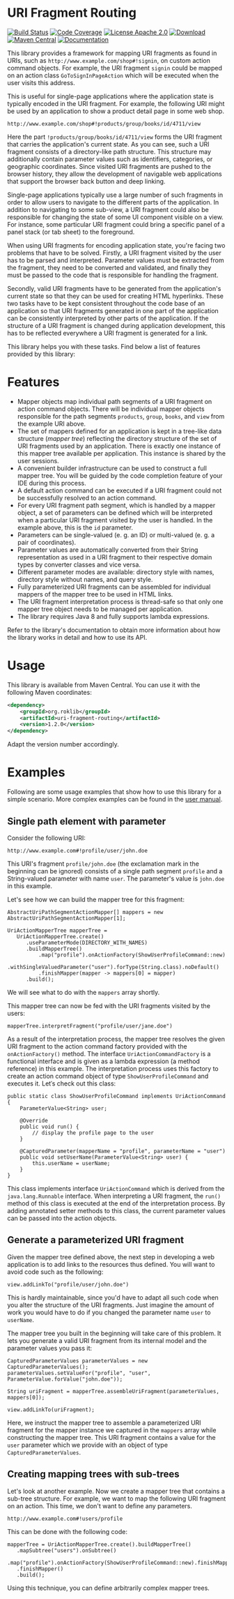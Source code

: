 URI Fragment Routing
====================

[![Build Status](https://travis-ci.org/rolandkrueger/uri-fragment-routing.svg?branch=develop)](https://travis-ci.org/rolandkrueger/uri-fragment-routing) [![Code Coverage](https://img.shields.io/codecov/c/github/rolandkrueger/uri-fragment-routing/develop.svg)](https://codecov.io/github/rolandkrueger/uri-fragment-routing?branch=develop) [![License Apache 2.0](https://img.shields.io/badge/License-Apache%202.0-lightgrey.svg)](https://github.com/rolandkrueger/uri-fragment-routing/blob/master/LICENSE) 
[ ![Download](https://api.bintray.com/packages/rolandkrueger/maven/uri-fragment-routing/images/download.svg?version=1.2.0) ](https://bintray.com/rolandkrueger/maven/uri-fragment-routing/1.2.0/link)
[![Maven Central](https://maven-badges.herokuapp.com/maven-central/org.roklib/uri-fragment-routing/badge.svg)](https://maven-badges.herokuapp.com/maven-central/org.roklib/uri-fragment-routing)
[![Documentation](https://img.shields.io/badge/documentation-1.2.0-blue.svg)](http://www.roklib.org/uri-fragment-routing/index.html)

This library provides a framework for mapping URI fragments as found in URIs, such as `http://www.example.com/shop#!signin`, on custom action command objects. For example, the URI fragment `signin` could be mapped on an action class `GoToSignInPageAction` which will be executed when the user visits this address.

This is useful for single-page applications where the application state is typically encoded in the URI fragment. For example, the following URI might be used by an application to show a product detail page in some web shop. 

`http://www.example.com/shop#!products/group/books/id/4711/view`

Here the part `!products/group/books/id/4711/view` forms the URI fragment that carries the application's current state. As you can see, such a URI fragment consists of a directory-like path structure. This structure may additionally contain parameter values such as identifiers, categories, or geographic coordinates. Since visited URI fragments are pushed to the browser history, they allow the development of navigable web applications that support the browser back button and deep linking.

Single-page applications typically use a large number of such fragments in order to allow users to navigate to the different parts of the application. In addition to navigating to some sub-view, a URI fragment could also be responsible for changing the state of some UI component visible on a view. For instance, some particular URI fragment could bring a specific panel of a panel stack (or tab sheet) to the foreground.

When using URI fragments for encoding application state, you're facing two problems that have to be solved. Firstly, a URI fragment visited by the user has to be parsed and interpreted. Parameter values must be extracted from the fragment, they need to be converted and validated, and finally they must be passed to the code that is responsible for handling the fragment.

Secondly, valid URI fragments have to be generated from the application's current state so that they can be used for creating HTML hyperlinks. These two tasks have to be kept consistent throughout the code base of an application so that URI fragments generated in one part of the application can be consistently interpreted by other parts of the application. If the structure of a URI fragment is changed during application development, this has to be reflected everywhere a URI fragment is generated for a link.

This library helps you with these tasks. Find below a list of features provided by this library:

# Features

* Mapper objects map individual path segments of a URI fragment on action command objects. There will be individual mapper objects responsible for the path segments `products`, `group`, `books`, and `view` from the example URI above.
* The set of mappers defined for an application is kept in a tree-like data structure (*mapper tree*) reflecting the directory structure of the set of URI fragments used by an application. There is exactly one instance of this mapper tree available per application. This instance is shared by the user sessions.
* A convenient builder infrastructure can be used to construct a full mapper tree. You will be guided by the code completion feature of your IDE during this process.
* A default action command can be executed if a URI fragment could not be successfully resolved to an action command.  
* For every URI fragment path segment, which is handled by a mapper object, a set of parameters can be defined which will be interpreted when a particular URI fragment visited by the user is handled. In the example above, this is the `id` parameter.
* Parameters can be single-valued (e. g. an ID) or multi-valued (e. g. a pair of coordinates).
* Parameter values are automatically converted from their String representation as used in a URI fragment to their respective domain types by converter classes and vice versa.
* Different parameter modes are available: directory style with names, directory style without names, and query style.
* Fully parameterized URI fragments can be assembled for individual mappers of the mapper tree to be used in HTML links.
* The URI fragment interpretation process is thread-safe so that only one mapper tree object needs to be managed per application.
* The library requires Java 8 and fully supports lambda expressions. 

Refer to the library's documentation to obtain more information about how the library works in detail and how to use its API.

# Usage

This library is available from Maven Central. You can use it with the following Maven coordinates:

```xml
<dependency>
    <groupId>org.roklib</groupId>
    <artifactId>uri-fragment-routing</artifactId>
    <version>1.2.0</version>
</dependency>
```
Adapt the version number accordingly.

# Examples

Following are some usage examples that show how to use this library for a simple scenario. More complex examples can be found in the [user manual](http://www.roklib.org/uri-fragment-routing/usage.html).

## Single path element with parameter

Consider the following URI: 

`http://www.example.com#!profile/user/john.doe`

This URI's fragment `profile/john.doe` (the exclamation mark in the beginning can be ignored) consists of a single path segment `profile` and a String-valued parameter with name `user`. The parameter's value is `john.doe` in this example.

Let's see how we can build the mapper tree for this fragment:

```
AbstractUriPathSegmentActionMapper[] mappers = new AbstractUriPathSegmentActionMapper[1];

UriActionMapperTree mapperTree =
   UriActionMapperTree.create()
      .useParameterMode(DIRECTORY_WITH_NAMES)
      .buildMapperTree()
          .map("profile").onActionFactory(ShowUserProfileCommand::new)
          .withSingleValuedParameter("user").forType(String.class).noDefault()
          .finishMapper(mapper -> mappers[0] = mapper)
      .build();
```

We will see what to do with the `mappers` array shortly.

This mapper tree can now be fed with the URI fragments visited by the users:

```
mapperTree.interpretFragment("profile/user/jane.doe")
```

As a result of the interpretation process, the mapper tree resolves the given URI fragment to the action command factory provided with the `onActionFactory()` method. The interface `UriActionCommandFactory` is a functional interface and is given as a lambda expression (a method reference) in this example. The interpretation process uses this factory to create an action command object of type `ShowUserProfileCommand` and executes it. Letˈs check out this class:

```
public static class ShowUserProfileCommand implements UriActionCommand {
    ParameterValue<String> user;
    
    @Override
    public void run() {
        // display the profile page to the user
    }

    @CapturedParameter(mapperName = "profile", parameterName = "user")
    public void setUserName(ParameterValue<String> user) {
        this.userName = userName;
    }
}
```

This class implements interface `UriActionCommand` which is derived from the `java.lang.Runnable` interface. When interpreting a URI fragment, the `run()` method of this class is executed at the end of the interpretation process. By adding annotated setter methods to this class, the current parameter values can be passed into the action objects.

## Generate a parameterized URI fragment  

Given the mapper tree defined above, the next step in developing a web application is to add links to the resources thus defined. You will want to avoid code such as the following:

`view.addLinkTo("profile/user/john.doe")`

This is hardly maintainable, since you'd have to adapt all such code when you alter the structure of the URI fragments. Just imagine the amount of work you would have to do if you changed the parameter name `user` to `userName`.

The mapper tree you built in the beginning will take care of this problem. It lets you generate a valid URI fragment from its internal model and the parameter values you pass it:

```
CapturedParameterValues parameterValues = new CapturedParameterValues();
parameterValues.setValueFor("profile", "user", ParameterValue.forValue("john.doe"));

String uriFragment = mapperTree.assembleUriFragment(parameterValues, mappers[0]);

view.addLinkTo(uriFragment);
```

Here, we instruct the mapper tree to assemble a parameterized URI fragment for the mapper instance we captured in the `mappers` array while constructing the mapper tree. This URI fragment contains a value for the `user` parameter which we provide with an object of type `CapturedParameterValues`.

## Creating mapping trees with sub-trees

Let's look at another example. Now we create a mapper tree that contains a sub-tree structure. For example, we want to map the following URI fragment on an action. This time, we don't want to define any parameters.
 
 `http://www.example.com#!users/profile`

This can be done with the following code:

```
mapperTree = UriActionMapperTree.create().buildMapperTree()
   .mapSubtree("users").onSubtree()
       .map("profile").onActionFactory(ShowUserProfileCommand::new).finishMapper()
   .finishMapper()
   .build();
```

Using this technique, you can define arbitrarily complex mapper trees.